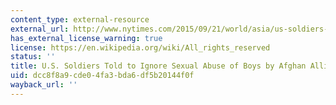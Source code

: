 ```yaml
---
content_type: external-resource
external_url: http://www.nytimes.com/2015/09/21/world/asia/us-soldiers-told-to-ignore-afghan-allies-abuse-of-boys.html
has_external_license_warning: true
license: https://en.wikipedia.org/wiki/All_rights_reserved
status: ''
title: U.S. Soldiers Told to Ignore Sexual Abuse of Boys by Afghan Allies
uid: dcc8f8a9-cde0-4fa3-bda6-df5b20144f0f
wayback_url: ''
---
```

